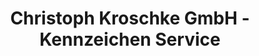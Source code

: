---
title: "Christoph Kroschke GmbH - Kennzeichen Service"
url: /eutin/christoph-kroschke-gmbh-kennzeichen-service/
shop: Beschriftungen
---